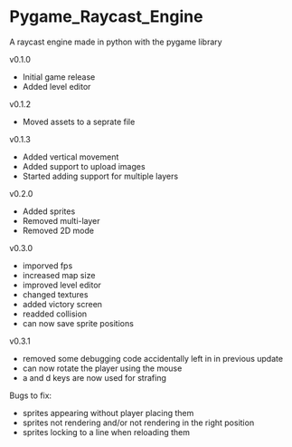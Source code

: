 # Pygame_Raycast_Engine
A raycast engine made in python with the pygame library

v0.1.0
- Initial game release
- Added level editor

v0.1.2
- Moved assets to a seprate file

v0.1.3
- Added vertical movement
- Added support to upload images
- Started adding support for multiple layers

v0.2.0
- Added sprites
- Removed multi-layer
- Removed 2D mode

v0.3.0
- imporved fps
- increased map size
- improved level editor
- changed textures
- added victory screen
- readded collision
- can now save sprite positions

v0.3.1
- removed some debugging code accidentally left in in previous update
- can now rotate the player using the mouse
- a and d keys are now used for strafing 

Bugs to fix:
- sprites appearing without player placing them
- sprites not rendering and/or not rendering in the right position
- sprites locking to a line when reloading them
